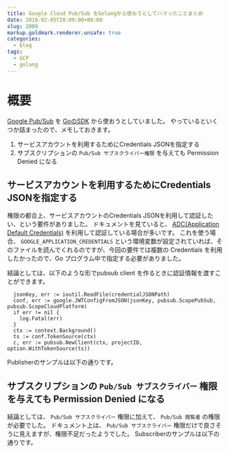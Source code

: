 ```yaml
---
title: Google Cloud Pub/Sub をGolangから使おうとしてハマったことまとめ
date: 2018-02-05T20:09:00+09:00
slug: 2009
markup.goldmark.renderer.unsafe: true
categories:
  - blog
tags:
  - GCP
  - golang
---
```



# 概要

[Google Pub/Sub](https://cloud.google.com/pubsub/overview?hl=ja) を [GoのSDK](https://github.com/GoogleCloudPlatform/google-cloud-go) から使おうとしていました。
やっているといくつか詰まったので、メモしておきます。

1. サービスアカウントを利用するためにCredentials JSONを指定する
2. サブスクリプションの `Pub/Sub サブスクライバー権限` を与えても Permission Denied になる

## サービスアカウントを利用するためにCredentials JSONを指定する

権限の都合上、サービスアカウントのCredentials JSONを利用して認証したい、という要件がありました。
ドキュメントを見ていると、 [ADC(Application Default Credentials)](https://cloud.google.com/docs/authentication/production?hl=ja) を利用して認証している場合が多いです。
これを使う場合、 `GOOGLE_APPLICATION_CREDENTIALS` という環境変数が設定されていれば、そのファイルを読んでくれるのですが、今回の要件では複数の Credentials を利用したかったので、Go プログラム中で指定する必要がありました。

結論としては、以下のような形でpubsub client を作るときに認証情報を渡すことができます。

```
  jsonKey, err := ioutil.ReadFile(credentialJSONPath)
  conf, err := google.JWTConfigFromJSON(jsonKey, pubsub.ScopePubSub, pubsub.ScopeCloudPlatform)
  if err != nil {
    log.Fatal(err)
  }
  ctx := context.Background()
  ts := conf.TokenSource(ctx)
  c, err := pubsub.NewClient(ctx, projectID, option.WithTokenSource(ts))
```

Publisherのサンプルは以下の通りです。

<script src="https://gist.github.com/hitsumabushi/7cf1fa45813208f314b29da84a3ff2cc.js"></script>

## サブスクリプションの `Pub/Sub サブスクライバー` 権限を与えても Permission Denied になる

結論としては、 `Pub/Sub サブスクライバー` 権限に加えて、 `Pub/Sub 閲覧者` の権限が必要でした。
ドキュメント上は、 `Pub/Sub サブスクライバー` 権限だけで良さそうに見えますが、権限不足だったようでした。
Subscriberのサンプルは以下の通りです。

<script src="https://gist.github.com/hitsumabushi/baaeefd241e27ab0414763bdc6a93f11.js"></script>
